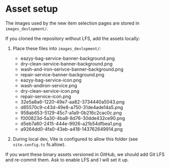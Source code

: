 # Asset setup

The images used by the new item selection pages are stored in `images_devlopment/`.

If you cloned the repository without LFS, add the assets locally:

1. Place these files into `images_devlopment/`:
   - eazyy-bag-service-banner-background.png
   - dry-clean-service-banner-background.png
   - wash-and-iron-serivce-banner-background.png
   - repair-service-banner-background.png
   - eazyy-bag-service-icon.png
   - wash-andiron-service.png
   - dry-clean-service-icon.png
   - repair-service-icon.png
   - 32e5a8a6-1220-49e7-aa82-3734440a5043.png
   - d65570c9-c43d-49e8-a750-31de4ade14a5.png
   - 958ab653-5129-45c7-a1a9-0b216c2cac0c.png
   - f000823d-5a30-4ba8-8d76-30dde432ce90.png
   - d5eb7a60-2415-444e-9926-a21b54dfbea1.png
   - a9264dd0-4fa0-43eb-a418-143762649914.png

2. During local dev, Vite is configured to allow this folder (see `vite.config.ts` fs.allow).

If you want these binary assets versioned in GitHub, we should add Git LFS and re-commit them. Ask to enable LFS and I will set it up.
